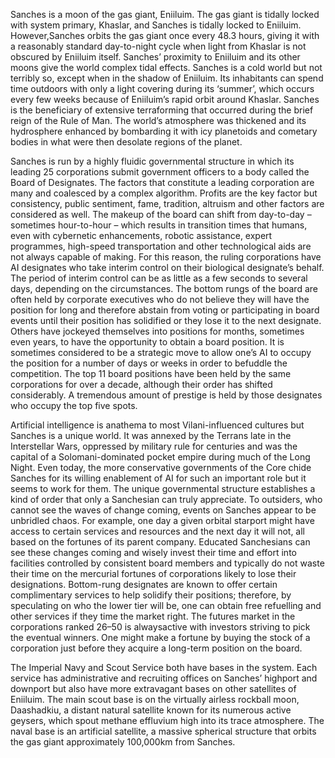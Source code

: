 Sanches is a moon of the gas giant, Eniiluim. The gas giant is tidally locked with system primary, Khaslar, and Sanches is tidally locked to Eniiluim. However,Sanches orbits the gas giant once every 48.3 hours, giving it with a reasonably standard day-to-night cycle when light from Khaslar is not obscured by Eniiluim itself. Sanches’ proximity to Eniiluim and its other moons give the world complex tidal effects. Sanches is a cold world but not terribly so, except when in the shadow of Eniiluim. Its inhabitants can spend time outdoors with only a light covering during its ‘summer’, which occurs every few weeks because of Eniiluim’s rapid orbit around Khaslar. Sanches is the beneficiary of extensive terraforming that occurred during the brief reign of the Rule of Man. The world’s atmosphere was thickened and its hydrosphere enhanced by bombarding it with icy planetoids and cometary bodies in what were then desolate regions of the planet.

Sanches is run by a highly fluidic governmental structure in which its leading 25 corporations submit government officers to a body called the Board of Designates. The factors that constitute a leading corporation are many and coalesced by a complex algorithm. Profits are the key factor but consistency, public sentiment, fame, tradition, altruism and other factors are considered as well. The makeup of the board can shift from day-to-day – sometimes hour-to-hour – which results in transition times that humans, even with cybernetic enhancements, robotic assistance, expert programmes, high-speed transportation and other technological aids are not always capable of making. For this reason, the ruling corporations have AI designates who take interim control on their biological designate’s behalf. The period of interim control can be as little as a few seconds to several days, depending on the circumstances. The bottom rungs of the board are often held by corporate executives who do not believe they will have the position for long and therefore abstain from voting or participating in board events until their position has solidified or they lose it to the next designate. Others have jockeyed themselves into positions for months, sometimes even years, to have the opportunity to obtain a board position. It is sometimes considered to be a strategic move to allow one’s AI to occupy the position for a number of days or weeks in order to befuddle the competition. The top 11 board positions have been held by the same corporations for over a decade, although their order has shifted considerably. A tremendous amount of prestige is held by those designates who occupy the top five spots.

Artificial intelligence is anathema to most Vilani-influenced cultures but Sanches is a unique world. It was annexed by the Terrans late in the Interstellar Wars, oppressed by military rule for centuries and was the capital of a Solomani-dominated pocket empire during much of the Long Night. Even today, the more conservative governments of the Core chide Sanches for its willing enablement of AI for such an important role but it seems to work for them. The unique governmental structure establishes a kind of order that only a Sanchesian can truly appreciate. To outsiders, who cannot see the waves of change coming, events on Sanches appear to be unbridled chaos. For example, one day a given orbital starport might have access to certain services and resources and the next day it will not, all based on the fortunes of its parent company. Educated Sanchesians can see these changes coming and wisely invest their time and effort into facilities controlled by consistent board members and typically do not waste their time on the mercurial fortunes of corporations likely to lose their designations. Bottom-rung designates are known to offer certain complimentary services to help solidify their positions; therefore, by speculating on who the lower tier will be, one can obtain free refuelling and other services if they time the market right. The futures market in the corporations ranked 26–50 is alwaysactive with investors striving to pick the eventual  winners. One might make a fortune by buying the stock of a corporation just before they acquire a long-term position on the board.

The Imperial Navy and Scout Service both have bases in the system. Each service has administrative and recruiting offices on Sanches’ highport and downport but also have more extravagant bases on other satellites of Eniiluim. The main scout base is on the virtually airless rockball moon, Daashadkiu, a distant natural satellite known for its numerous active geysers, which spout methane effluvium high into its trace atmosphere. The naval base is an artificial satellite, a massive spherical structure that orbits the gas giant approximately 100,000km from Sanches.
